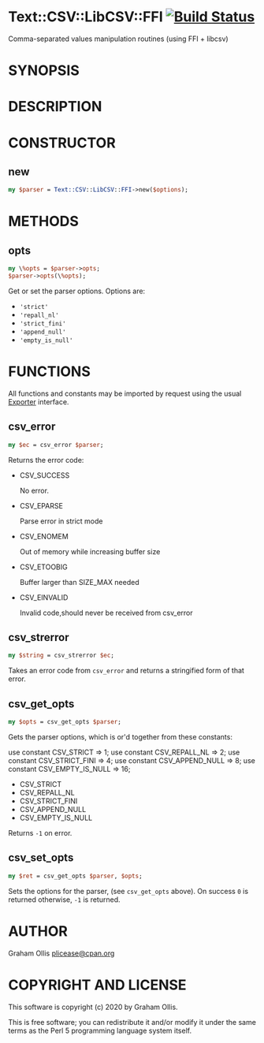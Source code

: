 # Text::CSV::LibCSV::FFI [![Build Status](https://travis-ci.org/plicease/Text-CSV-LibCSV-FFI.svg)](http://travis-ci.org/plicease/Text-CSV-LibCSV-FFI)

Comma-separated values manipulation routines (using FFI + libcsv)

# SYNOPSIS

# DESCRIPTION

# CONSTRUCTOR

## new

```perl
my $parser = Text::CSV::LibCSV::FFI->new($options);
```

# METHODS

## opts

```perl
my \%opts = $parser->opts;
$parser->opts(\%opts);
```

Get or set the parser options.  Options are:

- `'strict'`
- `'repall_nl'`
- `'strict_fini'`
- `'append_null'`
- `'empty_is_null'`

# FUNCTIONS

All functions and constants may be imported by request using the usual [Exporter](https://metacpan.org/pod/Exporter) interface.

## csv\_error

```perl
my $ec = csv_error $parser;
```

Returns the error code:

- CSV\_SUCCESS

    No error.

- CSV\_EPARSE

    Parse error in strict mode

- CSV\_ENOMEM

    Out of memory while increasing buffer size

- CSV\_ETOOBIG

    Buffer larger than SIZE\_MAX needed

- CSV\_EINVALID

    Invalid code,should never be received from csv\_error

## csv\_strerror

```perl
my $string = csv_strerror $ec;
```

Takes an error code from `csv_error` and returns a stringified form of that error.

## csv\_get\_opts

```perl
my $opts = csv_get_opts $parser;
```

Gets the parser options, which is or'd together from these constants:

use constant CSV\_STRICT        => 1;
use constant CSV\_REPALL\_NL     => 2;
use constant CSV\_STRICT\_FINI   => 4;
use constant CSV\_APPEND\_NULL   => 8;
use constant CSV\_EMPTY\_IS\_NULL => 16;

- CSV\_STRICT
- CSV\_REPALL\_NL
- CSV\_STRICT\_FINI
- CSV\_APPEND\_NULL
- CSV\_EMPTY\_IS\_NULL

Returns `-1` on error.

## csv\_set\_opts

```perl
my $ret = csv_get_opts $parser, $opts;
```

Sets the options for the parser, (see `csv_get_opts` above).  On success
`0` is returned otherwise, `-1` is returned.

# AUTHOR

Graham Ollis <plicease@cpan.org>

# COPYRIGHT AND LICENSE

This software is copyright (c) 2020 by Graham Ollis.

This is free software; you can redistribute it and/or modify it under
the same terms as the Perl 5 programming language system itself.
